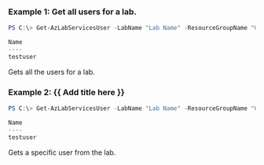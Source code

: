 ### Example 1: Get all users for a lab.
```powershell
PS C:\> Get-AzLabServicesUser -LabName "Lab Name" -ResourceGroupName "Group Name"

Name
----
testuser
```

Gets all the users for a lab.

### Example 2: {{ Add title here }}
```powershell
PS C:\> Get-AzLabServicesUser -LabName "Lab Name" -ResourceGroupName "Group Name" -Name "testuser"

Name
----
testuser
```

Gets a specific user from the lab.

